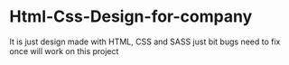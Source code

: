 # Html-Css-Design-for-company
It is just design made with HTML, CSS and SASS just bit bugs need to fix once will work on this project
